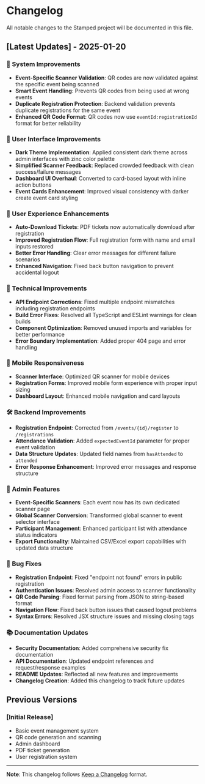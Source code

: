 # Changelog

All notable changes to the Stamped project will be documented in this file.

## [Latest Updates] - 2025-01-20

### 🎯 System Improvements

- **Event-Specific Scanner Validation**: QR codes are now validated against the specific event being scanned
- **Smart Event Handling**: Prevents QR codes from being used at wrong events
- **Duplicate Registration Protection**: Backend validation prevents duplicate registrations for the same event
- **Enhanced QR Code Format**: QR codes now use `eventId:registrationId` format for better reliability

### 🎨 User Interface Improvements

- **Dark Theme Implementation**: Applied consistent dark theme across admin interfaces with zinc color palette
- **Simplified Scanner Feedback**: Replaced crowded feedback with clean success/failure messages
- **Dashboard UI Overhaul**: Converted to card-based layout with inline action buttons
- **Event Cards Enhancement**: Improved visual consistency with darker create event card styling

### 🚀 User Experience Enhancements

- **Auto-Download Tickets**: PDF tickets now automatically download after registration
- **Improved Registration Flow**: Full registration form with name and email inputs restored
- **Better Error Handling**: Clear error messages for different failure scenarios
- **Enhanced Navigation**: Fixed back button navigation to prevent accidental logout

### 🔧 Technical Improvements

- **API Endpoint Corrections**: Fixed multiple endpoint mismatches including registration endpoints
- **Build Error Fixes**: Resolved all TypeScript and ESLint warnings for clean builds
- **Component Optimization**: Removed unused imports and variables for better performance
- **Error Boundary Implementation**: Added proper 404 page and error handling

### 📱 Mobile Responsiveness

- **Scanner Interface**: Optimized QR scanner for mobile devices
- **Registration Forms**: Improved mobile form experience with proper input sizing
- **Dashboard Layout**: Enhanced mobile navigation and card layouts

### 🛠️ Backend Improvements

- **Registration Endpoint**: Corrected from `/events/{id}/register` to `/registrations`
- **Attendance Validation**: Added `expectedEventId` parameter for proper event validation
- **Data Structure Updates**: Updated field names from `hasAttended` to `attended`
- **Error Response Enhancement**: Improved error messages and response structure

### 🎯 Admin Features

- **Event-Specific Scanners**: Each event now has its own dedicated scanner page
- **Global Scanner Conversion**: Transformed global scanner to event selector interface
- **Participant Management**: Enhanced participant list with attendance status indicators
- **Export Functionality**: Maintained CSV/Excel export capabilities with updated data structure

### 🐛 Bug Fixes

- **Registration Endpoint**: Fixed "endpoint not found" errors in public registration
- **Authentication Issues**: Resolved admin access to scanner functionality
- **QR Code Parsing**: Fixed format parsing from JSON to string-based format
- **Navigation Flow**: Fixed back button issues that caused logout problems
- **Syntax Errors**: Resolved JSX structure issues and missing closing tags

### 📚 Documentation Updates

- **Security Documentation**: Added comprehensive security fix documentation
- **API Documentation**: Updated endpoint references and request/response examples
- **README Updates**: Reflected all new features and improvements
- **Changelog Creation**: Added this changelog to track future updates

## Previous Versions

### [Initial Release]

- Basic event management system
- QR code generation and scanning
- Admin dashboard
- PDF ticket generation
- User registration system

---

**Note**: This changelog follows [Keep a Changelog](https://keepachangelog.com/en/1.0.0/) format.
